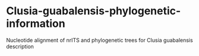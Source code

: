# Clusia-guabalensis-phylogenetic-information
Nucleotide alignment of nrITS and phylogenetic trees for Clusia guabalensis description 

